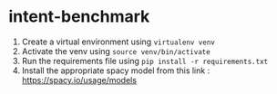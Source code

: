 # intent-benchmark

1. Create a virtual environment using `virtualenv venv`
2. Activate the venv using `source venv/bin/activate`
3. Run the requirements file using `pip install -r requirements.txt`
4. Install the appropriate spacy model from this link : https://spacy.io/usage/models
